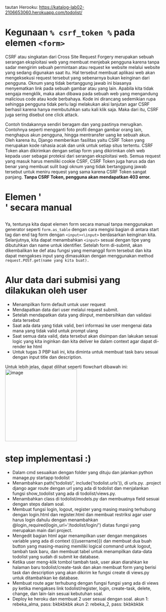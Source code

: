 tautan Herooku: https://katalog-lab02-2106653060.herokuapp.com/todolist/ 

# Kegunaan `% csrf_token %` pada elemen `<form>` 


CSRF atau singkatan dari Cross Site Request Forgery merupakan sebuah serangan eksploitasi web yang membuat menjebak pengguna karena tanpa sadar mengirim sebuah permintaan atau request ke website melalui website yang sedang digunakan saat itu. Hal tersebut membuat aplikasi web akan mengeksekusi request tersebut yang sebenarnya bukan keinginan dari pengguna.  Oknum yang tidak bertanggung jawab ini biasanya menyematkan link pada sebuah gambar atau yang lain. Apabila kita tidak sengaja mengklik, maka akan dibawa pada sebuah web yang mengandung malicious code atau kode berbahaya. Kode ini dirancang sedemikian rupa sehingga pengguna tidak perlu lagi melakukan aksi lanjutan agar CSRF berhasil karena hanya membutuhkan satu kali klik saja. Maka dari itu, CSRF juga sering disebut one click attack.



Contoh tindakannya sendiri beragam dan yang pastinya merugikan. Contohnya seperti mengganti foto profil dengan gambar orang lain, menghapus akun pengguna, hingga mentransfer uang ke sebuah akun. Oleh karena itu, Django memberikan fasilitas yaitu CSRF Token yang merupakan kode rahasia acak dan unik untuk setiap situs tertentu. CSRF Token akan dikirimkan dengan setiap form yang dikirimkan oleh web kepada user sebagai proteksi dari serangan eksploitasi web. Semua request yang masuk harus memiliki cookie CSRF, CSRF Token juga harus ada dan benar yang membuat sulit bagi oknum yang tidak bertanggung jawab tersebut untuk meniru request yang sama karena CSRF Token sangat panjang. **Tanpa CSRF Token, pengguna akan mendapatkan 403 error.**


# Elemen '<form>' secara manual


Ya, tentunya kita dapat elemen form secara manual tanpa menggunakan generator seperti `form.as_table` dengan cara mengisi bagian di antara start tag dan end tag form dengan `<input><\input>` berdasarkan keinginan kita. Selanjutnya, kita dapat menambahkan `<input>` sesuai dengan tipe yang dibutuhkan dan name untuk identifier. Setelah form di-submit, akan dikembalikan ke def atau fungsi yang memanggil form tersebut dan kita dapat mengakses input yang dimasukkan dengan menggunakan method `request.POST.get(name yang kita buat).`


# Alur data dari submisi yang dilakukan oleh user


- Menampilkan form default untuk user request
- Mendapatkan data dari user melalui request submit. 
- Setelah mendapatkan data yang diinput, membersihkan dan validasi data tersebut
- Saat ada data yang tidak valid, beri informasi ke user mengenai data mana yang tidak valid untuk prompt ulang
- Saat semua data valid, data tersebut akan disimpan dan lakukan sesuai logic yang kita inginkan dan kita deliver ke dalam context agar dapat di-render ke html
- Untuk tugas 3 PBP kali ini, kita diminta untuk membuat task baru sesuai dengan input title dan description.


Untuk lebih jelas, dapat dilihat seperti flowchart dibawah ini:
<img width="232" alt="image" src="https://user-images.githubusercontent.com/112610405/192869239-33b7a2dd-1de1-4a80-92a6-d602c6b9a1c4.png">


# step implementasi :)
- Dalam cmd sesuaikan dengan folder yang dituju dan jalankan python manage.py startapp todolist
- Menambahkan path('todolist/', include('todolist.urls')), di urls.py. .project django agar route dengan url yang ada di todolist dan menjalankan fungsi show_todolist yang ada di todolist/views.py.
- Menambahkan class di todolist/models.py dan membuatnya field sesuai dengan steps dalam soal.
- Membuat fungsi login, logout, register yang masing masing terhubung dengan login.html dan register.html dan membuat restriksi agar user harus login dahulu dengan menambahkan @login_required(login_url='/todolist/login/') diatas fungsi yang merupakan main dari project.
- Mengedit bagian html agar menampilkan user dengan mengakses variable yang ada di context ({{username}}) dan membuat dua buah button yang masing-masing memiliki logical command untuk logout, tambah task baru, dan membuat tabel untuk menampilkan data-data todolist yang sudah di submit ke database.
- Ketika user meng-klik tombol tambah task, user akan diarahkan ke halaman baru todolist/create-task dan akan membuat form yang berisi task dan description yang akan dikirim ke fungsi create di views.py untuk ditambahkan ke database.
- Membuat route agar terhubung dengan fungsi fungsi yang ada di views py ketika mengakses link todolist/register, login, create-task, delete, change, dan lain-lain sesuai kebutuhan soal.
- Deploy ke heroku dan membuat 2 user sesuai dengan soal.
akun 1: rebeka_alma, pass: bkbkbkbk
akun 2: rebeka_2, pass: bkbkbkbk
